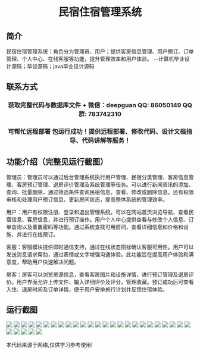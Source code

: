 <p><h1 align="center">民宿住宿管理系统</h1></p>

## 简介
民宿住宿管理系统：角色分为管理员、用户；提供客房信息管理、用户预订、订单管理、个人中心、在线客服等功能，提升管理效率和用户体验。    --计算机毕业设计源码；毕设源码；java毕业设计源码


## 联系方式
<p><h3 align="center">获取完整代码与数据库文件 + 微信：deepguan QQ: 86050149 QQ群: 783742310</h3></p>
<p><h3 align="center">可帮忙远程部署 包运行成功！提供远程部署、修改代码、设计文档指导、代码讲解等服务！</h3></p>

## 功能介绍（完整见运行截图）
管理员：管理员可以通过后台管理系统执行用户管理、民宿分类管理、客房信息管理、客房预订管理、退房评价管理及系统管理等任务。可以进行新闻资讯的添加、查询、批量删除，通过筛选条件查询民宿信息，查看、修改或删除信息。还有权限审核和处理用户预订信息，更新房间状态，提高整体系统的管理效率。

用户：用户有权限注册、登录和退出管理系统。可以在网站首页浏览导航、查看民宿信息、客房信息，并进行预订操作。用户个人中心提供查看与修改个人信息、订单查询以及重置密码等功能。通过系统查找可用房间，查看详细信息如价格和设施，并进行在线预订。

客服：客服模块提供即时通信支持，通过在线状态图标确认客服可用性。用户可以发送消息请求帮助，通过表情或文字增强沟通体验。此功能旨在提高用户体验和满意度，帮助用户快速解决问题。

房客：房客可以浏览房源信息，查看客房图片和设施详情，进行预订管理及退房评价。用户界面允许上传文件、输入详细评价及评分，管理收藏。预订成功后可查看入住、退房时间及订单详情，便于用户安排旅行计划并反馈住宿体验。


## 运行截图
![](https://bs-1329754181.cos.ap-shanghai.myqcloud.com/ssm/MinSuZhuSuGuanLiXiTong/img/001.jpg)
![](https://bs-1329754181.cos.ap-shanghai.myqcloud.com/ssm/MinSuZhuSuGuanLiXiTong/img/002.jpg)
![](https://bs-1329754181.cos.ap-shanghai.myqcloud.com/ssm/MinSuZhuSuGuanLiXiTong/img/003.jpg)
![](https://bs-1329754181.cos.ap-shanghai.myqcloud.com/ssm/MinSuZhuSuGuanLiXiTong/img/004.jpg)
![](https://bs-1329754181.cos.ap-shanghai.myqcloud.com/ssm/MinSuZhuSuGuanLiXiTong/img/005.jpg)
![](https://bs-1329754181.cos.ap-shanghai.myqcloud.com/ssm/MinSuZhuSuGuanLiXiTong/img/006.jpg)
![](https://bs-1329754181.cos.ap-shanghai.myqcloud.com/ssm/MinSuZhuSuGuanLiXiTong/img/007.jpg)
![](https://bs-1329754181.cos.ap-shanghai.myqcloud.com/ssm/MinSuZhuSuGuanLiXiTong/img/008.jpg)
![](https://bs-1329754181.cos.ap-shanghai.myqcloud.com/ssm/MinSuZhuSuGuanLiXiTong/img/009.jpg)
![](https://bs-1329754181.cos.ap-shanghai.myqcloud.com/ssm/MinSuZhuSuGuanLiXiTong/img/010.jpg)
![](https://bs-1329754181.cos.ap-shanghai.myqcloud.com/ssm/MinSuZhuSuGuanLiXiTong/img/011.jpg)
![](https://bs-1329754181.cos.ap-shanghai.myqcloud.com/ssm/MinSuZhuSuGuanLiXiTong/img/012.jpg)
![](https://bs-1329754181.cos.ap-shanghai.myqcloud.com/ssm/MinSuZhuSuGuanLiXiTong/img/013.jpg)
![](https://bs-1329754181.cos.ap-shanghai.myqcloud.com/ssm/MinSuZhuSuGuanLiXiTong/img/014.jpg)
![](https://bs-1329754181.cos.ap-shanghai.myqcloud.com/ssm/MinSuZhuSuGuanLiXiTong/img/015.jpg)
![](https://bs-1329754181.cos.ap-shanghai.myqcloud.com/ssm/MinSuZhuSuGuanLiXiTong/img/016.jpg)
![](https://bs-1329754181.cos.ap-shanghai.myqcloud.com/ssm/MinSuZhuSuGuanLiXiTong/img/017.jpg)
![](https://bs-1329754181.cos.ap-shanghai.myqcloud.com/ssm/MinSuZhuSuGuanLiXiTong/img/018.jpg)
![](https://bs-1329754181.cos.ap-shanghai.myqcloud.com/ssm/MinSuZhuSuGuanLiXiTong/img/019.jpg)
![](https://bs-1329754181.cos.ap-shanghai.myqcloud.com/ssm/MinSuZhuSuGuanLiXiTong/img/020.jpg)
![](https://bs-1329754181.cos.ap-shanghai.myqcloud.com/ssm/MinSuZhuSuGuanLiXiTong/img/021.jpg)
![](https://bs-1329754181.cos.ap-shanghai.myqcloud.com/ssm/MinSuZhuSuGuanLiXiTong/img/022.jpg)
![](https://bs-1329754181.cos.ap-shanghai.myqcloud.com/ssm/MinSuZhuSuGuanLiXiTong/img/023.jpg)
![](https://bs-1329754181.cos.ap-shanghai.myqcloud.com/ssm/MinSuZhuSuGuanLiXiTong/img/024.jpg)
![](https://bs-1329754181.cos.ap-shanghai.myqcloud.com/ssm/MinSuZhuSuGuanLiXiTong/img/025.jpg)
![](https://bs-1329754181.cos.ap-shanghai.myqcloud.com/ssm/MinSuZhuSuGuanLiXiTong/img/026.jpg)
![](https://bs-1329754181.cos.ap-shanghai.myqcloud.com/ssm/MinSuZhuSuGuanLiXiTong/img/027.jpg)
![](https://bs-1329754181.cos.ap-shanghai.myqcloud.com/ssm/MinSuZhuSuGuanLiXiTong/img/028.jpg)
![](https://bs-1329754181.cos.ap-shanghai.myqcloud.com/ssm/MinSuZhuSuGuanLiXiTong/img/029.jpg)
![](https://bs-1329754181.cos.ap-shanghai.myqcloud.com/ssm/MinSuZhuSuGuanLiXiTong/img/030.jpg)

<p>本代码来源于网络,仅供学习参考使用!</p>
